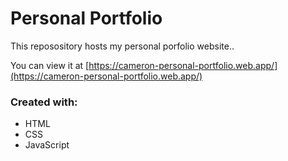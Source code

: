 # Personal Portfolio
This reposository hosts my personal porfolio website..

You can view it at [https://cameron-personal-portfolio.web.app/](https://cameron-personal-portfolio.web.app/)

### Created with:
* HTML
* CSS
* JavaScript
